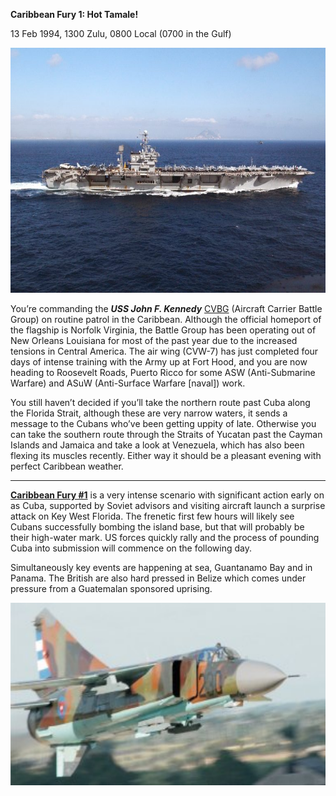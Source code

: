 **Caribbean Fury 1: Hot Tamale!**

13 Feb 1994, 1300 Zulu, 0800 Local (0700 in the Gulf)

<img src="/assets\images\aar\cf\cf1\image1.jpeg" style="width:6.5in;height:4.08819in" alt="A large ship in the ocean Description automatically generated with low confidence" />

You’re commanding the ***USS John F. Kennedy***
[CVBG](http://northernfury.us/nato/us/navy/carriers/jfk/) (Aircraft
Carrier Battle Group) on routine patrol in the Caribbean. Although the
official homeport of the flagship is Norfolk Virginia, the Battle Group
has been operating out of New Orleans Louisiana for most of the past
year due to the increased tensions in Central America. The air wing
(CVW-7) has just completed four days of intense training with the Army
up at Fort Hood, and you are now heading to Roosevelt Roads, Puerto
Ricco for some ASW (Anti-Submarine Warfare) and ASuW (Anti-Surface
Warfare \[naval\]) work.

You still haven’t decided if you’ll take the northern route past Cuba
along the Florida Strait, although these are very narrow waters, it
sends a message to the Cubans who’ve been getting uppity of late.
Otherwise you can take the southern route through the Straits of Yucatan
past the Cayman Islands and Jamaica and take a look at Venezuela, which
has also been flexing its muscles recently. Either way it should be a
pleasant evening with perfect Caribbean weather.

----------------

**<u>Caribbean Fury \#1</u>** is a very intense scenario with
significant action early on as Cuba, supported by Soviet advisors and
visiting aircraft launch a surprise attack on Key West Florida. The
frenetic first few hours will likely see Cubans successfully bombing the
island base, but that will probably be their high-water mark. US forces
quickly rally and the process of pounding Cuba into submission will
commence on the following day.

Simultaneously key events are happening at sea, Guantanamo Bay and in
Panama. The British are also hard pressed in Belize which comes under
pressure from a Guatemalan sponsored uprising.

<img src="/assets\images\aar\cf\cf1\image2.jpeg" style="width:6.01177in;height:3.04167in" alt="Cuban Air Force - Cuban Aviation" />
